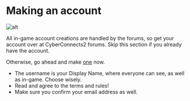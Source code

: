 # Making an account

![alt](/img/create-account.png)

All in-game account creations are handled by the forums, so get your account over at CyberConnects2 forums. Skip this section if you already have the account.

Otherwise, go ahead and make [one](http://forums.cyberconnects2.com/) now.

- The username is your Display Name, where everyone can see, as well as in-game. Choose wisely.
- Read and agree to the terms and rules!
- Make sure you confirm your email address as well.